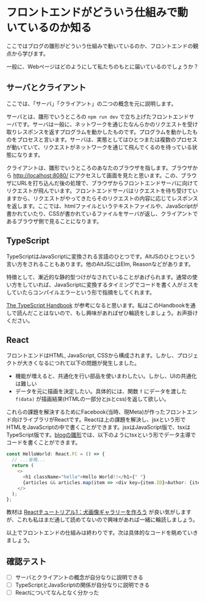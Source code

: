 # フロントエンドがどういう仕組みで動いているのか知る

ここではブログの雛形がどういう仕組みで動いているのか、フロントエンドの観点から学びます。

一般に、Webページはどのようにして私たちのもとに届いているのでしょうか？

## サーバとクライアント

ここでは、「サーバ」「クライアント」の二つの概念を元に説明します。

サーバとは、雛形でいうところの `npm run dev` で立ち上げたフロントエンドサーバです。サーバは一般に、ネットワークを通じたなんらかのリクエストを受け取りレスポンスを返すプログラムを動かしたものです。プログラムを動かしたものをプロセスと言います。サーバは、実態としてはひとつまたは複数のプロセスが動いていて、リクエストがネットワークを通じて飛んでくるのを待っている状態になります。

クライアントは、雛形でいうところのあなたのブラウザを指します。ブラウザから [http://localhost:8080/](http://localhost:8080/) にアクセスして画面を見たと思います。この、ブラウザにURLを打ち込んだ後の処理で、ブラウザからフロントエンドサーバに向けてリクエストが飛んでいます。フロントエンドサーバはリクエストを待ち受けていますから、リクエストがやってきたらそのリクエストの内容に応じてレスポンスを返します。ここでは、htmlファイルというテキストファイルや、JavaScriptが書かれていたり、CSSが書かれているファイルをサーバが返し、クライアントであるブラウザ側で見ることになります。

## TypeScript

TypeScriptはJavaScriptに変換される言語のひとつです。AltJSのひとつという言い方をされることもあります。他のAltJSにはElm, Reasonなどがあります。

特徴として、漸近的な静的型つけがなされていることがあげられます。通常の使い方をしていれば、JavaScriptに変換するタイミングでコードを書く人がミスをしていたらコンパイルエラーという形で指摘をしてくれます。

[The TypeScript Handbook](https://www.typescriptlang.org/docs/handbook/intro.html) が参考になると思います。私はこのHandbookを通しで読んだことはないので、もし興味があればぜひ輪読をしましょう。お声掛けください。

## React

フロントエンドはHTML, JavaScript, CSSから構成されます。しかし、プロジェクトが大きくなるにつれて以下の問題が発生しました。

- 機能が増えると、共通化を行い部品を使いまわしたい。しかし、UIの共通化は難しい
- データを元に描画を決定したい。具体的には、関数 `f` にデータを渡した `f(data)` が描画結果(HTMLの一部分とjsとcss)を返して欲しい。

これらの課題を解決するためにFacebook(当時、現Meta)が作ったフロントエンド向けライブラリがReactです。Reactは上の課題を解決し、jsxという形でHTMLをJavaScriptの中で書くことができます。jsxはJavaScript版で、tsxはTypeScript版です。[blogの雛形](https://github.com/hu-hicoder/blog/blob/handson/blog-public/frontend/src/HelloWorld.tsx)では、以下のようにtsxという形でデータ主導でコードを書くことができます。

```ts
const HelloWorld: React.FC = () => {
  // ...省略...
  return (
    <>
      <h1 className="hello">Hello World!!</h1>{" "}
      {articles && articles.map(item => <div key={item.ID}>Author: {item.Author} / Content: {item.Content}</div>)}
    </>
  );
};
```

教材は [Reactチュートリアル1：犬画像ギャラリーを作ろう](https://zenn.dev/likr/articles/6be53ca64f29aa035f07) が良い気がしますが、これも私はまだ通して読めてないので興味があれば一緒に輪読しましょう。

以上でフロントエンドの仕組みは終わりです。次は具体的なコードを眺めていきましょう。

## 確認テスト

- [ ] サーバとクライアントの概念が自分なりに説明できる
- [ ] TypeScriptとJavaScriptの関係が自分なりに説明できる
- [ ] Reactについてなんとなく分かった